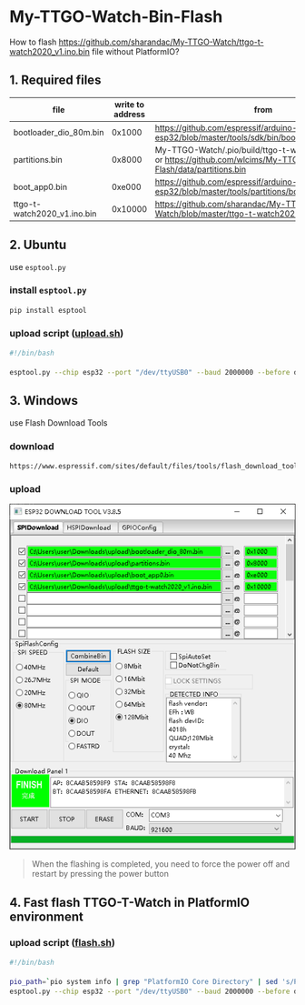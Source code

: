 # My-TTGO-Watch-Bin-Flash

How to flash https://github.com/sharandac/My-TTGO-Watch/ttgo-t-watch2020_v1.ino.bin file without PlatformIO?


## 1. Required files

file|write to address|from
---|---|---
bootloader_dio_80m.bin|0x1000|https://github.com/espressif/arduino-esp32/blob/master/tools/sdk/bin/bootloader_dio_80m.bin
partitions.bin|0x8000|My-TTGO-Watch/.pio/build/ttgo-t-watch/partitions.bin or https://github.com/wlcims/My-TTGO-Watch-Bin-Flash/data/partitions.bin
boot_app0.bin|0xe000|https://github.com/espressif/arduino-esp32/blob/master/tools/partitions/boot_app0.bin
ttgo-t-watch2020_v1.ino.bin|0x10000|https://github.com/sharandac/My-TTGO-Watch/blob/master/ttgo-t-watch2020_v1.ino.bin


## 2. Ubuntu

use `esptool.py`

### install `esptool.py`
```
pip install esptool
```

### upload script ([upload.sh](upload.sh))
```bash
#!/bin/bash

esptool.py --chip esp32 --port "/dev/ttyUSB0" --baud 2000000 --before default_reset --after hard_reset write_flash -z --flash_mode dio --flash_freq 80m --flash_size detect 0x1000 bootloader_dio_80m.bin 0x8000 partitions.bin 0xe000 boot_app0.bin 0x10000 ttgo-t-watch2020_v1.ino.bin
```

## 3. Windows

use Flash Download Tools

### download
```
https://www.espressif.com/sites/default/files/tools/flash_download_tool_v3.8.5_1.zip
```

### upload 
![windows](./images/Windows10.PNG)
> When the flashing is completed, you need to force the power off and restart by pressing the power button


## 4. Fast flash TTGO-T-Watch in PlatformIO environment


### upload script ([flash.sh](flash.sh))
```bash
#!/bin/bash

pio_path=`pio system info | grep "PlatformIO Core Directory" | sed 's/PlatformIO Core Directory\s*//'`
esptool.py --chip esp32 --port "/dev/ttyUSB0" --baud 2000000 --before default_reset --after hard_reset write_flash -z --flash_mode dio --flash_freq 80m --flash_size detect 0x1000 ${pio_path}/packages/framework-arduinoespressif32/tools/sdk/bin/bootloader_dio_80m.bin 0x8000 .pio/build/ttgo-t-watch/partitions.bin 0xe000 ${pio_path}/packages/framework-arduinoespressif32/tools/partitions/boot_app0.bin 0x10000 .pio/build/ttgo-t-watch/firmware.bin
```